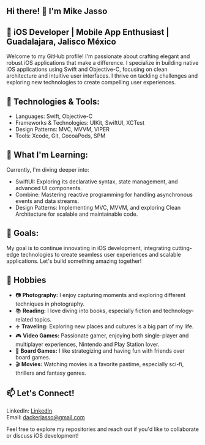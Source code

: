 ## Hi there! 👋 I'm Mike Jasso

## 🚀 iOS Developer | Mobile App Enthusiast | Guadalajara, Jalisco México

Welcome to my GitHub profile! I'm passionate about crafting elegant and robust iOS applications that make a difference. I specialize in building native iOS applications using Swift and Objective-C, focusing on clean architecture and intuitive user interfaces. I thrive on tackling challenges and exploring new technologies to create compelling user experiences.


## 🔧 Technologies & Tools:

- Languages: Swift, Objective-C  
- Frameworks & Technologies: UIKit, SwiftUI, XCTest  
- Design Patterns: MVC, MVVM, VIPER  
- Tools: Xcode, Git, CocoaPods, SPM  


## 🌱 What I'm Learning:

Currently, I'm diving deeper into:

- SwiftUI: Exploring its declarative syntax, state management, and advanced UI components.  
- Combine: Mastering reactive programming for handling asynchronous events and data streams.  
- Design Patterns: Implementing MVC, MVVM, and exploring Clean Architecture for scalable and maintainable code.  


## 🎯 Goals:

My goal is to continue innovating in iOS development, integrating cutting-edge technologies to create seamless user experiences and scalable applications. Let's build something amazing together!


## 👾 Hobbies

- 📷 **Photography:** I enjoy capturing moments and exploring different techniques in photography.
- 📚 **Reading:** I love diving into books, especially fiction and technology-related topics.
- ✈️ **Traveling:** Exploring new places and cultures is a big part of my life.
- 🎮 **Video Games:** Passionate gamer, enjoying both single-player and multiplayer experiences, Nintendo and Play Station lover.
- 🎲 **Board Games:** I like strategizing and having fun with friends over board games.
- 🎬 **Movies:** Watching movies is a favorite pastime, especially sci-fi, thrillers and fantasy genres.


## 📫 Let's Connect!

LinkedIn: [LinkedIn](https://www.linkedin.com/in/miguelangeljasso/)  
Email: dackerjasso@gmail.com

Feel free to explore my repositories and reach out if you'd like to collaborate or discuss iOS development!
<!--
**Mik3Jasso/Mik3JAsso** is a ✨ _special_ ✨ repository because its `README.md` (this file) appears on your GitHub profile.

Here are some ideas to get you started:

- 🔭 I’m currently working on ...
- 🌱 I’m currently learning ...
- 👯 I’m looking to collaborate on ...
- 🤔 I’m looking for help with ...
- 💬 Ask me about ...
- 📫 How to reach me: ...
- 😄 Pronouns: ...
- ⚡ Fun fact: ...
-->
